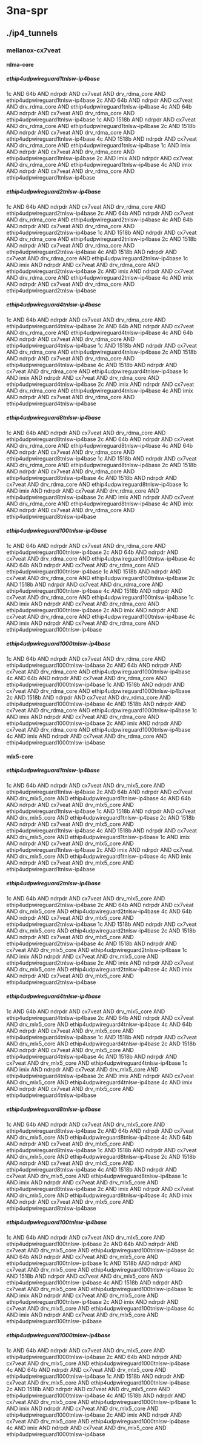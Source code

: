 # 3na-spr
## ./ip4_tunnels
### mellanox-cx7veat
#### rdma-core
##### ethip4udpwireguard1tnlsw-ip4base
1c AND 64b AND ndrpdr AND cx7veat AND drv_rdma_core AND ethip4udpwireguard1tnlsw-ip4base
2c AND 64b AND ndrpdr AND cx7veat AND drv_rdma_core AND ethip4udpwireguard1tnlsw-ip4base
4c AND 64b AND ndrpdr AND cx7veat AND drv_rdma_core AND ethip4udpwireguard1tnlsw-ip4base
1c AND 1518b AND ndrpdr AND cx7veat AND drv_rdma_core AND ethip4udpwireguard1tnlsw-ip4base
2c AND 1518b AND ndrpdr AND cx7veat AND drv_rdma_core AND ethip4udpwireguard1tnlsw-ip4base
4c AND 1518b AND ndrpdr AND cx7veat AND drv_rdma_core AND ethip4udpwireguard1tnlsw-ip4base
1c AND imix AND ndrpdr AND cx7veat AND drv_rdma_core AND ethip4udpwireguard1tnlsw-ip4base
2c AND imix AND ndrpdr AND cx7veat AND drv_rdma_core AND ethip4udpwireguard1tnlsw-ip4base
4c AND imix AND ndrpdr AND cx7veat AND drv_rdma_core AND ethip4udpwireguard1tnlsw-ip4base
##### ethip4udpwireguard2tnlsw-ip4base
1c AND 64b AND ndrpdr AND cx7veat AND drv_rdma_core AND ethip4udpwireguard2tnlsw-ip4base
2c AND 64b AND ndrpdr AND cx7veat AND drv_rdma_core AND ethip4udpwireguard2tnlsw-ip4base
4c AND 64b AND ndrpdr AND cx7veat AND drv_rdma_core AND ethip4udpwireguard2tnlsw-ip4base
1c AND 1518b AND ndrpdr AND cx7veat AND drv_rdma_core AND ethip4udpwireguard2tnlsw-ip4base
2c AND 1518b AND ndrpdr AND cx7veat AND drv_rdma_core AND ethip4udpwireguard2tnlsw-ip4base
4c AND 1518b AND ndrpdr AND cx7veat AND drv_rdma_core AND ethip4udpwireguard2tnlsw-ip4base
1c AND imix AND ndrpdr AND cx7veat AND drv_rdma_core AND ethip4udpwireguard2tnlsw-ip4base
2c AND imix AND ndrpdr AND cx7veat AND drv_rdma_core AND ethip4udpwireguard2tnlsw-ip4base
4c AND imix AND ndrpdr AND cx7veat AND drv_rdma_core AND ethip4udpwireguard2tnlsw-ip4base
##### ethip4udpwireguard4tnlsw-ip4base
1c AND 64b AND ndrpdr AND cx7veat AND drv_rdma_core AND ethip4udpwireguard4tnlsw-ip4base
2c AND 64b AND ndrpdr AND cx7veat AND drv_rdma_core AND ethip4udpwireguard4tnlsw-ip4base
4c AND 64b AND ndrpdr AND cx7veat AND drv_rdma_core AND ethip4udpwireguard4tnlsw-ip4base
1c AND 1518b AND ndrpdr AND cx7veat AND drv_rdma_core AND ethip4udpwireguard4tnlsw-ip4base
2c AND 1518b AND ndrpdr AND cx7veat AND drv_rdma_core AND ethip4udpwireguard4tnlsw-ip4base
4c AND 1518b AND ndrpdr AND cx7veat AND drv_rdma_core AND ethip4udpwireguard4tnlsw-ip4base
1c AND imix AND ndrpdr AND cx7veat AND drv_rdma_core AND ethip4udpwireguard4tnlsw-ip4base
2c AND imix AND ndrpdr AND cx7veat AND drv_rdma_core AND ethip4udpwireguard4tnlsw-ip4base
4c AND imix AND ndrpdr AND cx7veat AND drv_rdma_core AND ethip4udpwireguard4tnlsw-ip4base
##### ethip4udpwireguard8tnlsw-ip4base
1c AND 64b AND ndrpdr AND cx7veat AND drv_rdma_core AND ethip4udpwireguard8tnlsw-ip4base
2c AND 64b AND ndrpdr AND cx7veat AND drv_rdma_core AND ethip4udpwireguard8tnlsw-ip4base
4c AND 64b AND ndrpdr AND cx7veat AND drv_rdma_core AND ethip4udpwireguard8tnlsw-ip4base
1c AND 1518b AND ndrpdr AND cx7veat AND drv_rdma_core AND ethip4udpwireguard8tnlsw-ip4base
2c AND 1518b AND ndrpdr AND cx7veat AND drv_rdma_core AND ethip4udpwireguard8tnlsw-ip4base
4c AND 1518b AND ndrpdr AND cx7veat AND drv_rdma_core AND ethip4udpwireguard8tnlsw-ip4base
1c AND imix AND ndrpdr AND cx7veat AND drv_rdma_core AND ethip4udpwireguard8tnlsw-ip4base
2c AND imix AND ndrpdr AND cx7veat AND drv_rdma_core AND ethip4udpwireguard8tnlsw-ip4base
4c AND imix AND ndrpdr AND cx7veat AND drv_rdma_core AND ethip4udpwireguard8tnlsw-ip4base
##### ethip4udpwireguard100tnlsw-ip4base
1c AND 64b AND ndrpdr AND cx7veat AND drv_rdma_core AND ethip4udpwireguard100tnlsw-ip4base
2c AND 64b AND ndrpdr AND cx7veat AND drv_rdma_core AND ethip4udpwireguard100tnlsw-ip4base
4c AND 64b AND ndrpdr AND cx7veat AND drv_rdma_core AND ethip4udpwireguard100tnlsw-ip4base
1c AND 1518b AND ndrpdr AND cx7veat AND drv_rdma_core AND ethip4udpwireguard100tnlsw-ip4base
2c AND 1518b AND ndrpdr AND cx7veat AND drv_rdma_core AND ethip4udpwireguard100tnlsw-ip4base
4c AND 1518b AND ndrpdr AND cx7veat AND drv_rdma_core AND ethip4udpwireguard100tnlsw-ip4base
1c AND imix AND ndrpdr AND cx7veat AND drv_rdma_core AND ethip4udpwireguard100tnlsw-ip4base
2c AND imix AND ndrpdr AND cx7veat AND drv_rdma_core AND ethip4udpwireguard100tnlsw-ip4base
4c AND imix AND ndrpdr AND cx7veat AND drv_rdma_core AND ethip4udpwireguard100tnlsw-ip4base
##### ethip4udpwireguard1000tnlsw-ip4base
1c AND 64b AND ndrpdr AND cx7veat AND drv_rdma_core AND ethip4udpwireguard1000tnlsw-ip4base
2c AND 64b AND ndrpdr AND cx7veat AND drv_rdma_core AND ethip4udpwireguard1000tnlsw-ip4base
4c AND 64b AND ndrpdr AND cx7veat AND drv_rdma_core AND ethip4udpwireguard1000tnlsw-ip4base
1c AND 1518b AND ndrpdr AND cx7veat AND drv_rdma_core AND ethip4udpwireguard1000tnlsw-ip4base
2c AND 1518b AND ndrpdr AND cx7veat AND drv_rdma_core AND ethip4udpwireguard1000tnlsw-ip4base
4c AND 1518b AND ndrpdr AND cx7veat AND drv_rdma_core AND ethip4udpwireguard1000tnlsw-ip4base
1c AND imix AND ndrpdr AND cx7veat AND drv_rdma_core AND ethip4udpwireguard1000tnlsw-ip4base
2c AND imix AND ndrpdr AND cx7veat AND drv_rdma_core AND ethip4udpwireguard1000tnlsw-ip4base
4c AND imix AND ndrpdr AND cx7veat AND drv_rdma_core AND ethip4udpwireguard1000tnlsw-ip4base
#### mlx5-core
##### ethip4udpwireguard1tnlsw-ip4base
1c AND 64b AND ndrpdr AND cx7veat AND drv_mlx5_core AND ethip4udpwireguard1tnlsw-ip4base
2c AND 64b AND ndrpdr AND cx7veat AND drv_mlx5_core AND ethip4udpwireguard1tnlsw-ip4base
4c AND 64b AND ndrpdr AND cx7veat AND drv_mlx5_core AND ethip4udpwireguard1tnlsw-ip4base
1c AND 1518b AND ndrpdr AND cx7veat AND drv_mlx5_core AND ethip4udpwireguard1tnlsw-ip4base
2c AND 1518b AND ndrpdr AND cx7veat AND drv_mlx5_core AND ethip4udpwireguard1tnlsw-ip4base
4c AND 1518b AND ndrpdr AND cx7veat AND drv_mlx5_core AND ethip4udpwireguard1tnlsw-ip4base
1c AND imix AND ndrpdr AND cx7veat AND drv_mlx5_core AND ethip4udpwireguard1tnlsw-ip4base
2c AND imix AND ndrpdr AND cx7veat AND drv_mlx5_core AND ethip4udpwireguard1tnlsw-ip4base
4c AND imix AND ndrpdr AND cx7veat AND drv_mlx5_core AND ethip4udpwireguard1tnlsw-ip4base
##### ethip4udpwireguard2tnlsw-ip4base
1c AND 64b AND ndrpdr AND cx7veat AND drv_mlx5_core AND ethip4udpwireguard2tnlsw-ip4base
2c AND 64b AND ndrpdr AND cx7veat AND drv_mlx5_core AND ethip4udpwireguard2tnlsw-ip4base
4c AND 64b AND ndrpdr AND cx7veat AND drv_mlx5_core AND ethip4udpwireguard2tnlsw-ip4base
1c AND 1518b AND ndrpdr AND cx7veat AND drv_mlx5_core AND ethip4udpwireguard2tnlsw-ip4base
2c AND 1518b AND ndrpdr AND cx7veat AND drv_mlx5_core AND ethip4udpwireguard2tnlsw-ip4base
4c AND 1518b AND ndrpdr AND cx7veat AND drv_mlx5_core AND ethip4udpwireguard2tnlsw-ip4base
1c AND imix AND ndrpdr AND cx7veat AND drv_mlx5_core AND ethip4udpwireguard2tnlsw-ip4base
2c AND imix AND ndrpdr AND cx7veat AND drv_mlx5_core AND ethip4udpwireguard2tnlsw-ip4base
4c AND imix AND ndrpdr AND cx7veat AND drv_mlx5_core AND ethip4udpwireguard2tnlsw-ip4base
##### ethip4udpwireguard4tnlsw-ip4base
1c AND 64b AND ndrpdr AND cx7veat AND drv_mlx5_core AND ethip4udpwireguard4tnlsw-ip4base
2c AND 64b AND ndrpdr AND cx7veat AND drv_mlx5_core AND ethip4udpwireguard4tnlsw-ip4base
4c AND 64b AND ndrpdr AND cx7veat AND drv_mlx5_core AND ethip4udpwireguard4tnlsw-ip4base
1c AND 1518b AND ndrpdr AND cx7veat AND drv_mlx5_core AND ethip4udpwireguard4tnlsw-ip4base
2c AND 1518b AND ndrpdr AND cx7veat AND drv_mlx5_core AND ethip4udpwireguard4tnlsw-ip4base
4c AND 1518b AND ndrpdr AND cx7veat AND drv_mlx5_core AND ethip4udpwireguard4tnlsw-ip4base
1c AND imix AND ndrpdr AND cx7veat AND drv_mlx5_core AND ethip4udpwireguard4tnlsw-ip4base
2c AND imix AND ndrpdr AND cx7veat AND drv_mlx5_core AND ethip4udpwireguard4tnlsw-ip4base
4c AND imix AND ndrpdr AND cx7veat AND drv_mlx5_core AND ethip4udpwireguard4tnlsw-ip4base
##### ethip4udpwireguard8tnlsw-ip4base
1c AND 64b AND ndrpdr AND cx7veat AND drv_mlx5_core AND ethip4udpwireguard8tnlsw-ip4base
2c AND 64b AND ndrpdr AND cx7veat AND drv_mlx5_core AND ethip4udpwireguard8tnlsw-ip4base
4c AND 64b AND ndrpdr AND cx7veat AND drv_mlx5_core AND ethip4udpwireguard8tnlsw-ip4base
1c AND 1518b AND ndrpdr AND cx7veat AND drv_mlx5_core AND ethip4udpwireguard8tnlsw-ip4base
2c AND 1518b AND ndrpdr AND cx7veat AND drv_mlx5_core AND ethip4udpwireguard8tnlsw-ip4base
4c AND 1518b AND ndrpdr AND cx7veat AND drv_mlx5_core AND ethip4udpwireguard8tnlsw-ip4base
1c AND imix AND ndrpdr AND cx7veat AND drv_mlx5_core AND ethip4udpwireguard8tnlsw-ip4base
2c AND imix AND ndrpdr AND cx7veat AND drv_mlx5_core AND ethip4udpwireguard8tnlsw-ip4base
4c AND imix AND ndrpdr AND cx7veat AND drv_mlx5_core AND ethip4udpwireguard8tnlsw-ip4base
##### ethip4udpwireguard100tnlsw-ip4base
1c AND 64b AND ndrpdr AND cx7veat AND drv_mlx5_core AND ethip4udpwireguard100tnlsw-ip4base
2c AND 64b AND ndrpdr AND cx7veat AND drv_mlx5_core AND ethip4udpwireguard100tnlsw-ip4base
4c AND 64b AND ndrpdr AND cx7veat AND drv_mlx5_core AND ethip4udpwireguard100tnlsw-ip4base
1c AND 1518b AND ndrpdr AND cx7veat AND drv_mlx5_core AND ethip4udpwireguard100tnlsw-ip4base
2c AND 1518b AND ndrpdr AND cx7veat AND drv_mlx5_core AND ethip4udpwireguard100tnlsw-ip4base
4c AND 1518b AND ndrpdr AND cx7veat AND drv_mlx5_core AND ethip4udpwireguard100tnlsw-ip4base
1c AND imix AND ndrpdr AND cx7veat AND drv_mlx5_core AND ethip4udpwireguard100tnlsw-ip4base
2c AND imix AND ndrpdr AND cx7veat AND drv_mlx5_core AND ethip4udpwireguard100tnlsw-ip4base
4c AND imix AND ndrpdr AND cx7veat AND drv_mlx5_core AND ethip4udpwireguard100tnlsw-ip4base
##### ethip4udpwireguard1000tnlsw-ip4base
1c AND 64b AND ndrpdr AND cx7veat AND drv_mlx5_core AND ethip4udpwireguard1000tnlsw-ip4base
2c AND 64b AND ndrpdr AND cx7veat AND drv_mlx5_core AND ethip4udpwireguard1000tnlsw-ip4base
4c AND 64b AND ndrpdr AND cx7veat AND drv_mlx5_core AND ethip4udpwireguard1000tnlsw-ip4base
1c AND 1518b AND ndrpdr AND cx7veat AND drv_mlx5_core AND ethip4udpwireguard1000tnlsw-ip4base
2c AND 1518b AND ndrpdr AND cx7veat AND drv_mlx5_core AND ethip4udpwireguard1000tnlsw-ip4base
4c AND 1518b AND ndrpdr AND cx7veat AND drv_mlx5_core AND ethip4udpwireguard1000tnlsw-ip4base
1c AND imix AND ndrpdr AND cx7veat AND drv_mlx5_core AND ethip4udpwireguard1000tnlsw-ip4base
2c AND imix AND ndrpdr AND cx7veat AND drv_mlx5_core AND ethip4udpwireguard1000tnlsw-ip4base
4c AND imix AND ndrpdr AND cx7veat AND drv_mlx5_core AND ethip4udpwireguard1000tnlsw-ip4base
